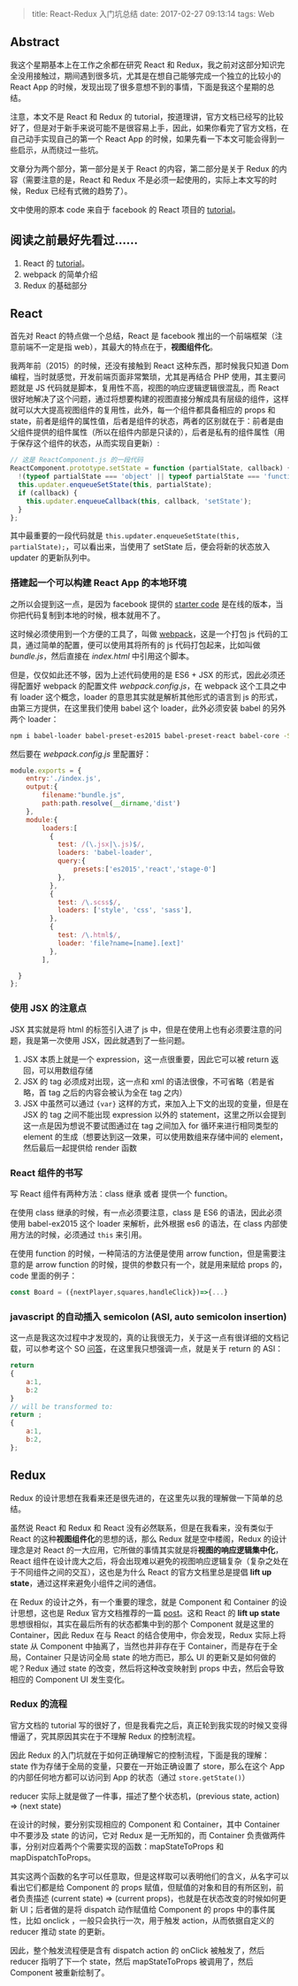 >title: React-Redux 入门坑总结
>date: 2017-02-27 09:13:14
>tags: Web

## Abstract
我这个星期基本上在工作之余都在研究 React 和 Redux，我之前对这部分知识完全没用接触过，期间遇到很多坑，尤其是在想自己能够完成一个独立的比较小的 React App 的时候，发现出现了很多意想不到的事情，下面是我这个星期的总结。

注意，本文不是 React 和 Redux 的 tutorial，按道理讲，官方文档已经写的比较好了，但是对于新手来说可能不是很容易上手，因此，如果你看完了官方文档，在自己动手实现自己的第一个 React App 的时候，如果先看一下本文可能会得到一些启示，从而绕过一些坑。

文章分为两个部分，第一部分是关于 React 的内容，第二部分是关于 Redux 的内容（需要注意的是，React 和 Redux 不是必须一起使用的，实际上本文写的时候，Redux 已经有式微的趋势了）。

文中使用的原本 code 来自于 facebook 的 React 项目的 [tutorial](https://codepen.io/ericnakagawa/pen/vXpjwZ?editors=0010)。

## 阅读之前最好先看过……
1. React 的 [tutorial](https://codepen.io/ericnakagawa/pen/vXpjwZ?editors=0010)。
2. webpack 的简单介绍
3. Redux 的基础部分

## React
首先对 React 的特点做一个总结，React 是 facebook 推出的一个前端框架（注意前端不一定是指 web），其最大的特点在于，**视图组件化**。

我两年前（2015）的时候，还没有接触到 React 这种东西，那时候我只知道 Dom 编程，当时就感觉，开发前端页面非常繁琐，尤其是再结合 PHP 使用，其主要问题就是 JS 代码就是脚本，复用性不高，视图的响应逻辑逻辑很混乱，而 React 很好地解决了这个问题，通过将想要构建的视图直接分解成具有层级的组件，这样就可以大大提高视图组件的复用性，此外，每一个组件都具备相应的 props 和 state，前者是组件的属性值，后者是组件的状态，两者的区别就在于：前者是由父组件提供的组件属性（所以在组件内部是只读的），后者是私有的组件属性（用于保存这个组件的状态，从而实现自更新）:

```javascript
// 这是 ReactComponent.js 的一段代码
ReactComponent.prototype.setState = function (partialState, callback) {
  !(typeof partialState === 'object' || typeof partialState === 'function' || partialState == null) ? process.env.NODE_ENV !== 'production' ? invariant(false, 'setState(...): takes an object of state variables to update or a function which returns an object of state variables.') : _prodInvariant('85') : void 0;
  this.updater.enqueueSetState(this, partialState);
  if (callback) {
    this.updater.enqueueCallback(this, callback, 'setState');
  }
};
```

其中最重要的一段代码就是   `this.updater.enqueueSetState(this, partialState);`，可以看出来，当使用了 setState 后，便会将新的状态放入 updater 的更新队列中。


### 搭建起一个可以构建 React App 的本地环境
之所以会提到这一点，是因为 facebook 提供的 [starter code](https://codepen.io/ericnakagawa/pen/vXpjwZ?editors=0010) 是在线的版本，当你把代码复制到本地的时候，根本就用不了。

这时候必须使用到一个方便的工具了，叫做 [webpack](https://webpack.github.io/)，这是一个打包 js 代码的工具，通过简单的配置，便可以使用其将所有的 js 代码打包起来，比如叫做 _bundle.js_，然后直接在 _index.html_ 中引用这个脚本。

但是，仅仅如此还不够，因为上述代码使用的是 ES6 + JSX 的形式，因此必须还得配置好 webpack 的配置文件 _webpack.config.js_，在 webpack 这个工具之中有 loader 这个概念，loader 的意思其实就是解析其他形式的语言到 js 的形式，由第三方提供，在这里我们使用 babel 这个 loader，此外必须安装 babel 的另外两个 loader：
```bash
npm i babel-loader babel-preset-es2015 babel-preset-react babel-core -S
```
然后要在 _webpack.config.js_ 里配置好：

```javascript
module.exports = {
    entry:'./index.js',
    output:{
        filename:"bundle.js",
        path:path.resolve(__dirname,'dist')
    },
    module:{
        loaders:[
          {
            test: /(\.jsx|\.js)$/,
            loaders: 'babel-loader',
            query:{
                presets:['es2015','react','stage-0']
            },
          },
          {
            test: /\.scss$/,
            loaders: ['style', 'css', 'sass'],
          },
          {
            test: /\.html$/,
            loader: 'file?name=[name].[ext]'
          },
        ],

  }
};
```

### 使用 JSX 的注意点
JSX 其实就是将 html 的标签引入进了 js 中，但是在使用上也有必须要注意的问题，我是第一次使用 JSX，因此就遇到了一些问题。
1. JSX 本质上就是一个 expression，这一点很重要，因此它可以被 return 返回，可以用数组存储
2. JSX 的 tag 必须成对出现，这一点和 xml 的语法很像，不可省略（若是省略，首 tag 之后的内容会被认为全在 tag 之内）
2. JSX 中虽然可以通过 `{var}` 这样的方式，来加入上下文的出现的变量，但是在 JSX 的 tag 之间不能出现 expression 以外的 statement，这里之所以会提到这一点是因为想说不要试图通过在 tag 之间加入 for 循环来进行相同类型的 element 的生成（想要达到这一效果，可以使用数组来存储中间的 element，然后最后一起提供给 render 函数

### React 组件的书写
写 React 组件有两种方法：class 继承 或者 提供一个 function。

在使用 class 继承的时候，有一点必须要注意，class 是 ES6 的语法，因此必须使用 babel-ex2015 这个 loader 来解析，此外根据 es6 的语法，在 class 内部使用方法的时候，必须通过 `this` 来引用。

在使用 function 的时候，一种简洁的方法便是使用 arrow function，但是需要注意的是 arrow function 的时候，提供的参数只有一个，就是用来赋给 props 的，code 里面的例子：

```javascript
const Board = ({nextPlayer,squares,handleClick})=>{...}
```

### javascript 的自动插入 semicolon (ASI, auto semicolon insertion)
这一点是我这次过程中才发现的，真的让我很无力，关于这一点有很详细的文档记载，可以参考这个 SO [问答](http://stackoverflow.com/questions/2846283/what-are-the-rules-for-javascripts-automatic-semicolon-insertion-asi)，在这里我只想强调一点，就是关于 return 的 ASI：

```javascript
return
{
    a:1,
    b:2
}
// will be transformed to:
return ;
{
    a:1,
    b:2,
};
```

## Redux
Redux 的设计思想在我看来还是很先进的，在这里先以我的理解做一下简单的总结。

虽然说 React 和 Redux 和 React 没有必然联系，但是在我看来，没有类似于 React 的这种**视图组件化**的思想的话，那么 Redux 就是空中楼阁，Redux 的设计理念是对 React 的一大应用，它所做的事情其实就是将**视图的响应逻辑集中化**，React 组件在设计庞大之后，将会出现难以避免的视图响应逻辑复杂（复杂之处在于不同组件之间的交互），这也是为什么 React 的官方文档里总是提倡 **lift up state**，通过这样来避免小组件之间的通信。

在 Redux 的设计之外，有一个重要的理念，就是 Component 和 Container 的设计思想，这也是 Redux 官方文档推荐的一篇 [post](https://medium.com/@dan_abramov/smart-and-dumb-components-7ca2f9a7c7d0)。这和 React 的 **lift up state** 思想很相似，其实在最后所有的状态都集中到的那个 Component 就是这里的 Container，因此 Redux 在与 React 的结合使用中，你会发现，Redux 实际上将 state 从 Component 中抽离了，当然也并非存在于 Container，而是存在于全局，Container 只是访问全局 state 的地方而已，那么 UI 的更新又是如何做的呢？Redux 通过 state 的改变，然后将这种改变映射到 props 中去，然后会导致相应的 Component UI 发生变化。

### Redux 的流程
官方文档的 tutorial 写的很好了，但是我看完之后，真正轮到我实现的时候又变得懵逼了，究其原因其实在于不理解 Redux 的控制流程。

因此 Redux 的入门坑就在于如何正确理解它的控制流程，下面是我的理解：
state 作为存储于全局的变量，只要在一开始正确设置了 store，那么在这个 App 的内部任何地方都可以访问到 App 的状态（通过 `store.getState()`）

reducer 实际上就是做了一件事，描述了整个状态机，(previous state, action) => (next state)

在设计的时候，要分别实现相应的 Component 和 Container，其中 Container 中不要涉及 state 的访问，它对 Redux 是一无所知的，而 Container 负责做两件事，分别对应着两个个需要实现的函数：mapStateToProps 和 mapDispatchToProps。

其实这两个函数的名字可以任意取，但是这样取可以表明他们的含义，从名字可以看出它们都是给 Component 的 props 赋值，但赋值的对象和目的有所区别，前者负责描述 (current state) => (current props)，也就是在状态改变的时候如何更新 UI；后者做的是将 dispatch 动作赋值给 Component 的 props 中的事件属性，比如 onclick ，一般只会执行一次，用于触发 action，从而依据自定义的 reducer 推动 state 的更新。

因此，整个触发流程便是含有 dispatch action 的 onClick 被触发了，然后 reducer 指明了下一个 state，然后 mapStateToProps 被调用了，然后 Component 被重新绘制了。
